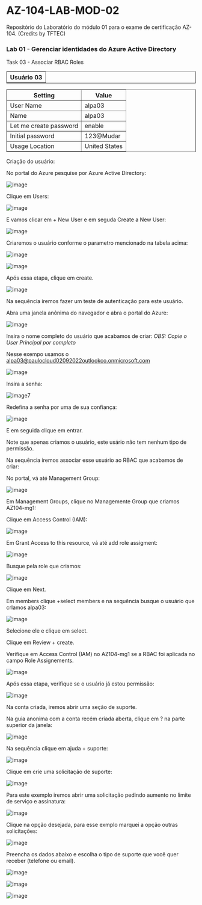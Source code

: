 # AZ-104-LAB-MOD-02
Repositório do Laboratório do módulo 01 para o exame de certificação AZ-104. (Credits by TFTEC)

<h3>Lab 01 - Gerenciar identidades do Azure Active Directory</h3>

Task 03 - Associar RBAC Roles 

<table border="1">    
  <tr>
    <th colspan="1">Usuário 03</th> 
</table>

<table border="1">    
  <tr>
    <th colspan="1">Setting</th>  	              
    <th colspan="2">Value</th>
  </tr>
<td>User Name</td>
    <td>alpa03</td>
  </tr>
  <tr>
    <td>Name</td>
    <td>alpa03</td>
  </tr>
  <td>Let me create password</td>
    <td>enable</td>
  </tr>
  <tr>
    <td>Initial password</td>
    <td>123@Mudar</td>
  </tr>
  <td>Usage Location</td>
    <td>United States</td>
  </tr>
  </table>
  
  
Criação do usuário: 

No portal do Azure pesquise por Azure Active Directory: 

![image](https://user-images.githubusercontent.com/107069287/188213488-d8827fa3-8516-4909-a66b-faf2cd239e8f.png)

Clique em Users: 

![image](https://user-images.githubusercontent.com/107069287/188213600-8f5539fe-d264-4da1-beca-e77f06215d87.png)

E vamos clicar em + New User e em seguda Create a New User: 

![image](https://user-images.githubusercontent.com/107069287/188213745-975eb862-5f72-4c3e-b05f-7ecf30b2faac.png)

Criaremos o usuário conforme o parametro mencionado na tabela acima: 

![image](https://user-images.githubusercontent.com/107069287/188214405-2c23813c-2298-4e5e-a5a5-366af2680169.png)

![image](https://user-images.githubusercontent.com/107069287/188214453-f56fbf3f-b835-4ee6-aeca-9a17698ad103.png)

Após essa etapa, clique em create. 

![image](https://user-images.githubusercontent.com/107069287/188214550-8ac2636d-4a58-4d3a-aeed-c4733af5082f.png)

Na sequência iremos fazer um teste de autenticação para este usuário. 

Abra uma janela anônima do navegador e abra o portal do Azure: 

![image](https://user-images.githubusercontent.com/107069287/188214942-9f4a4a02-c24a-4c0f-941e-e3660d181d00.png)

Insira o nome completo do usuário que acabamos de criar: *OBS: Copie o User Principal por completo* 

Nesse exempo usamos o alpa03@paulocloud02092022outlookco.onmicrosoft.com

![image](https://user-images.githubusercontent.com/107069287/188215217-846d33d5-5488-4cd0-a347-0213f88d5115.png)

Insira a senha: 

![image](https://user-images.githubusercontent.com/107069287/188215266-0acc1b89-0e69-4b99-9d59-43f7602d1a1c.png)7

Redefina a senha por uma de sua confiança: 

![image](https://user-images.githubusercontent.com/107069287/188215361-dea78724-4b0d-40ec-ac70-f01c25630789.png)

E em seguida clique em entrar. 

Note que apenas criamos o usuário, este usário não tem nenhum tipo de permissão. 

Na sequência iremos associar esse usuário ao RBAC que acabamos de criar: 

No portal, vá até Management Group: 

![image](https://user-images.githubusercontent.com/107069287/188215937-8abc6ddb-7323-457a-a9fe-0521a0e0b50c.png)

Em Management Groups, clique no Managemente Group que criamos AZ104-mg1: 

Clique em Access Control (IAM): 

![image](https://user-images.githubusercontent.com/107069287/188216378-89748c35-3d4f-4b9c-a1d5-2f7042e7c25b.png)

Em Grant Access to this resource, vá até add role assigment: 

![image](https://user-images.githubusercontent.com/107069287/188216697-b2812b93-e6a6-443e-90a0-0c53e16e80d0.png)

Busque pela role que criamos: 

![image](https://user-images.githubusercontent.com/107069287/188216788-5b0a4214-0f77-4572-a6e0-bd0a9b45423c.png)

Clique em Next. 

Em members clique +select members e na sequência busque o usuário que crlamos alpa03: 

![image](https://user-images.githubusercontent.com/107069287/188217027-f2afcef9-fd6c-4f8e-9ecc-83cde8b0bd38.png)

Selecione ele e clique em select. 

Clique em Review + create. 

Verifique em Access Control (IAM) no AZ104-mg1 se a RBAC foi aplicada no campo Role Assignements. 

![image](https://user-images.githubusercontent.com/107069287/188217600-f3a77688-8bc0-40a9-8f32-c8ca001f2285.png)

Após essa etapa, verifique se o usuário já estou permissão: 

![image](https://user-images.githubusercontent.com/107069287/188217691-7fe3550d-8ab0-496c-80ac-7279e1117b0b.png)

Na conta criada, iremos abrir uma seção de suporte. 

Na guia anonima com a conta recém criada aberta, clique em ? na parte superior da janela: 

![image](https://user-images.githubusercontent.com/107069287/188218561-66f41b34-5274-477e-9e22-5cb8ccfc295f.png)

Na sequência clique em ajuda + suporte: 

![image](https://user-images.githubusercontent.com/107069287/188218655-ec004115-dfc7-4ba0-9082-f97d656eb4c8.png)

Clique em crie uma solicitação de suporte: 

![image](https://user-images.githubusercontent.com/107069287/188218767-77785848-70d1-4c95-82bc-11eb1815795d.png)

Para este exemplo iremos abrir uma solicitação pedindo aumento no limite de serviço e assinatura: 

![image](https://user-images.githubusercontent.com/107069287/188218886-2d1ffcf0-9e42-42e2-a0f7-7235af9ee324.png)

Clique na opção desejada, para esse exmplo marquei a opção outras solicitações: 

![image](https://user-images.githubusercontent.com/107069287/188219121-509fa5b5-0533-4e7a-8e66-bd99d2eb99ca.png)

Preencha os dados abaixo e escolha o tipo de suporte que você quer receber (telefone ou email). 

![image](https://user-images.githubusercontent.com/107069287/188219266-85988184-a700-4bd2-b912-679070ffd41b.png)

![image](https://user-images.githubusercontent.com/107069287/188219311-d340d622-c5f2-431c-b028-0151c188d851.png)

![image](https://user-images.githubusercontent.com/107069287/188219342-d0e058f1-ba28-457b-91bf-9402990ea2b4.png)











